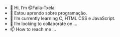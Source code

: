 - 👋 Hi, I’m @Faila-Txela
- 👀 Estou aprendo sobre programação.
- 🌱 I’m currently learning C, HTML CSS e JavaScript.
- 💞️ I’m looking to collaborate on ...
- 📫 How to reach me ...

<!---
Faila-Txela/Faila-Txela is a ✨ special ✨ repository because its `README.md` (this file) appears on your GitHub profile.
You can click the Preview link to take a look at your changes.
--->
